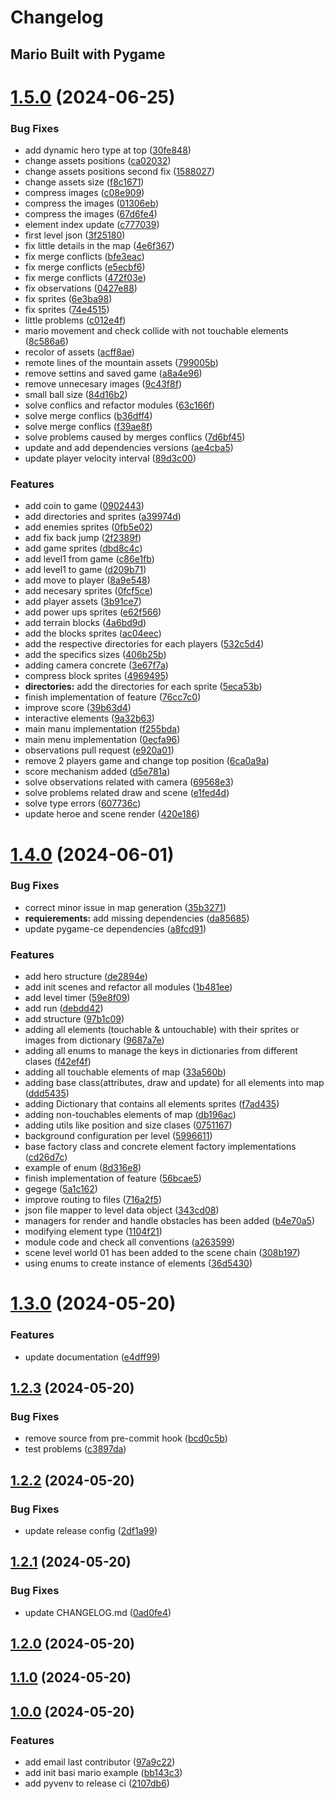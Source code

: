 # Changelog

## Mario Built with Pygame

# [1.5.0](https://github.com/software-development-v/mario-pygame/compare/v1.4.0...v1.5.0) (2024-06-25)


### Bug Fixes

* add dynamic hero type at top ([30fe848](https://github.com/software-development-v/mario-pygame/commit/30fe8487e5b6939f94def5bc94cbabf52ccf0c39))
* change assets positions ([ca02032](https://github.com/software-development-v/mario-pygame/commit/ca02032cdf7fc6295312cda540b9d9baaaa6fe80))
* change assets positions second fix ([1588027](https://github.com/software-development-v/mario-pygame/commit/1588027314f55c7bb4271a254e1575fcaeb3f8f9))
* change assets size ([f8c1671](https://github.com/software-development-v/mario-pygame/commit/f8c1671dcfe6439c43f7935b1bdf4411641679f9))
* compress images ([c08e909](https://github.com/software-development-v/mario-pygame/commit/c08e909ed069d0b9cf39fe2b0071cd671e124f5b))
* compress the images ([01306eb](https://github.com/software-development-v/mario-pygame/commit/01306eb37372943fdbb869381cf2084654cd60ad))
* compress the images ([67d6fe4](https://github.com/software-development-v/mario-pygame/commit/67d6fe45db49a40c6b7a03c32fec31b6bca569bf))
* element index update ([c777039](https://github.com/software-development-v/mario-pygame/commit/c777039df897fff5feba7e9f4db04f0afdd50df2))
* first level json ([3f25180](https://github.com/software-development-v/mario-pygame/commit/3f25180b759aa4b9c6dda7d1ce1defc2fabd0fa0))
* fix little details in the map ([4e6f367](https://github.com/software-development-v/mario-pygame/commit/4e6f36748950b262b9716bcba0d7656c1709a29c))
* fix merge conflicts ([bfe3eac](https://github.com/software-development-v/mario-pygame/commit/bfe3eac5df0e4e5ef7a2e5be4474fa7c0bd0362d))
* fix merge conflicts ([e5ecbf6](https://github.com/software-development-v/mario-pygame/commit/e5ecbf6474cf01dde1d0c364cc75ef074c1d2731))
* fix merge conflicts ([472f03e](https://github.com/software-development-v/mario-pygame/commit/472f03e197910c847a03c76cd91d6173aa0606ca))
* fix observations ([0427e88](https://github.com/software-development-v/mario-pygame/commit/0427e88359dff6e29e6dac538a038433ac5daaa7))
* fix sprites ([6e3ba98](https://github.com/software-development-v/mario-pygame/commit/6e3ba981ba0a94423b4267413b1e4ae14830f54f))
* fix sprites ([74e4515](https://github.com/software-development-v/mario-pygame/commit/74e45154681bc03d42b47d0e9dd0e8d067838cc4))
* little problems ([c012e4f](https://github.com/software-development-v/mario-pygame/commit/c012e4f3f09e5536e85e6db167ca3997a310d37c))
* mario movement and check collide with not touchable elements ([8c586a6](https://github.com/software-development-v/mario-pygame/commit/8c586a63cd524fa94b5dfa60d782426bc08c184e))
* recolor of assets ([acff8ae](https://github.com/software-development-v/mario-pygame/commit/acff8ae36452ccecad3863c0b8ac27cf776b6abc))
* remote lines of the mountain assets ([799005b](https://github.com/software-development-v/mario-pygame/commit/799005be5c6dbc52a1ec2bab056ab9e09ebf248e))
* remove settins and saved game ([a8a4e96](https://github.com/software-development-v/mario-pygame/commit/a8a4e963ca9ad903032f9241e87cc6865ec02a23))
* remove unnecesary images ([9c43f8f](https://github.com/software-development-v/mario-pygame/commit/9c43f8f5089c83dd27aff19bd2aa9044d35c5e4d))
* small ball size ([84d16b2](https://github.com/software-development-v/mario-pygame/commit/84d16b24fc48eccaca36fe89c937c93da3e84eba))
* solve conflics and refactor modules ([63c166f](https://github.com/software-development-v/mario-pygame/commit/63c166f094c290be84c29ec1e5b4f51fc3cf2da6))
* solve merge conflics ([b36dff4](https://github.com/software-development-v/mario-pygame/commit/b36dff4c1d5b9af37b88518c0b1612af8bbcb3b6))
* solve merge conflics ([f39ae8f](https://github.com/software-development-v/mario-pygame/commit/f39ae8fae75cfd9eee940b03c0f613c3ab5dfcae))
* solve problems caused by merges conflics ([7d6bf45](https://github.com/software-development-v/mario-pygame/commit/7d6bf45aaaad5b82a0d1eb74e9b516e95e42152f))
* update and add dependencies versions ([ae4cba5](https://github.com/software-development-v/mario-pygame/commit/ae4cba59d826db27093fb84be412db5594037aea))
* update player velocity interval ([89d3c00](https://github.com/software-development-v/mario-pygame/commit/89d3c007079f78b70d8efddc4fa16e3f81782365))


### Features

* add coin to game ([0902443](https://github.com/software-development-v/mario-pygame/commit/090244303d4862fbbe7cc0e1b50123a06116dcfc))
* add directories and sprites ([a39974d](https://github.com/software-development-v/mario-pygame/commit/a39974d1571f1cf1e86e039e09b44ef5ee46d5e5))
* add enemies sprites ([0fb5e02](https://github.com/software-development-v/mario-pygame/commit/0fb5e02863f75c761c015b1dfa9f5eb43845f2f4))
* add fix back jump ([2f2389f](https://github.com/software-development-v/mario-pygame/commit/2f2389f831aa5f646bb53b26f78b1dc24e382b68))
* add game sprites ([dbd8c4c](https://github.com/software-development-v/mario-pygame/commit/dbd8c4cc20875281365c62b650004393186a75f6))
* add level1 from game ([c86e1fb](https://github.com/software-development-v/mario-pygame/commit/c86e1fba981537f19e66add886c9729f34acfa48))
* add level1 to game ([d209b71](https://github.com/software-development-v/mario-pygame/commit/d209b716a0e60589a1861aa7eed35ded29d45065))
* add move to player ([8a9e548](https://github.com/software-development-v/mario-pygame/commit/8a9e548b1b2b376ae7ab56effde05ae7dd688df6))
* add necesary sprites ([0fcf5ce](https://github.com/software-development-v/mario-pygame/commit/0fcf5ce67c3165a01acb97c298ef4581c2eb3798))
* add player assets ([3b91ce7](https://github.com/software-development-v/mario-pygame/commit/3b91ce73f11b4058fcc5f9284780e29c3ac44153))
* add power ups sprites ([e62f566](https://github.com/software-development-v/mario-pygame/commit/e62f56625dabedf4ce27b53d0deb46fda6fc652a))
* add terrain blocks ([4a6bd9d](https://github.com/software-development-v/mario-pygame/commit/4a6bd9d99c1e33cd98d179aa0ae571d8c583460b))
* add the blocks sprites ([ac04eec](https://github.com/software-development-v/mario-pygame/commit/ac04eec7c99c40b471f01f339dfe531a203c2a3b))
* add the respective directories for each players ([532c5d4](https://github.com/software-development-v/mario-pygame/commit/532c5d4f0682ff9366c196587ce8ffa698e5c23e))
* add the specifics sizes ([406b25b](https://github.com/software-development-v/mario-pygame/commit/406b25b5e319707cb84e73bc5ca094288ad4120a))
* adding camera concrete ([3e67f7a](https://github.com/software-development-v/mario-pygame/commit/3e67f7aae99db2cb9ddf0126bc96796c8064933b))
* compress block sprites ([4969495](https://github.com/software-development-v/mario-pygame/commit/49694955bbfca4c6b52b40716e64355992de07bd))
* **directories:** add the directories for each sprite ([5eca53b](https://github.com/software-development-v/mario-pygame/commit/5eca53b467973c293717e74a56d6b9ada35e04f5))
* finish implementation of feature ([76cc7c0](https://github.com/software-development-v/mario-pygame/commit/76cc7c058ae46512d18ba4fb833659da92c323a0))
* improve score ([39b63d4](https://github.com/software-development-v/mario-pygame/commit/39b63d40d9fe346d00d08a9c6d5dbf504bce1b09))
* interactive elements ([9a32b63](https://github.com/software-development-v/mario-pygame/commit/9a32b6302fcbfe068a02126b68d764937cf4da9e))
* main manu implementation ([f255bda](https://github.com/software-development-v/mario-pygame/commit/f255bda7a57e3e47add9ffc7fa96c4d76aaec6cc))
* main menu implementation ([0ecfa96](https://github.com/software-development-v/mario-pygame/commit/0ecfa9636cfa6427b607e0c3ffb2773ade3dad5b))
* observations pull request ([e920a01](https://github.com/software-development-v/mario-pygame/commit/e920a016f020f280a096dfae8e627d3e4bdcbbf0))
* remove 2 players game and change top position ([6ca0a9a](https://github.com/software-development-v/mario-pygame/commit/6ca0a9a356f0d15237b5c1f4d6a5a6ea268815db))
* score mechanism added ([d5e781a](https://github.com/software-development-v/mario-pygame/commit/d5e781a255234411f635269bbb01beff8d3855d4))
* solve observations related with camera ([69568e3](https://github.com/software-development-v/mario-pygame/commit/69568e3e8be4d12ecc1d7327280e9c6645a96e50))
* solve problems related draw and scene ([e1fed4d](https://github.com/software-development-v/mario-pygame/commit/e1fed4dcecfab886ace2305ee39633bda143682b))
* solve type errors ([607736c](https://github.com/software-development-v/mario-pygame/commit/607736cd18b469af718547e24457bbc987388616))
* update heroe and scene render ([420e186](https://github.com/software-development-v/mario-pygame/commit/420e18646e8aba65116169c0932a841f0684fd58))

# [1.4.0](https://github.com/software-development-v/mario-pygame/compare/v1.3.0...v1.4.0) (2024-06-01)

### Bug Fixes

- correct minor issue in map generation
  ([35b3271](https://github.com/software-development-v/mario-pygame/commit/35b3271a8766392cd285da7c6b117c04ecc5e745))
- **requierements:** add missing dependencies
  ([da85685](https://github.com/software-development-v/mario-pygame/commit/da856851822725f8c72d2929e5f60b7e15eda410))
- update pygame-ce dependencies
  ([a8fcd91](https://github.com/software-development-v/mario-pygame/commit/a8fcd918a84175bc6bfc2b9173e3c8eed24e01ac))

### Features

- add hero structure
  ([de2894e](https://github.com/software-development-v/mario-pygame/commit/de2894e0ae9a6a48cd459311a47b4bce173ee36f))
- add init scenes and refactor all modules
  ([1b481ee](https://github.com/software-development-v/mario-pygame/commit/1b481eedbec7079d3adc8c50f3e9a9ffb2edd8e0))
- add level timer
  ([59e8f09](https://github.com/software-development-v/mario-pygame/commit/59e8f09a2fc197c40b76946f27c1ea7f8371a4f7))
- add run
  ([debdd42](https://github.com/software-development-v/mario-pygame/commit/debdd427a985a42493759d724a639a5160c05aad))
- add structure
  ([97b1c09](https://github.com/software-development-v/mario-pygame/commit/97b1c09fc3a1eaa3a7beaeef9d9f4a81c9883df1))
- adding all elements (touchable & untouchable) with their sprites or images
  from dictionary
  ([9687a7e](https://github.com/software-development-v/mario-pygame/commit/9687a7e6edd823ece20cc7bbb052105fd1afb61e))
- adding all enums to manage the keys in dictionaries from different clases
  ([f42ef4f](https://github.com/software-development-v/mario-pygame/commit/f42ef4fe5e6d61b20b4df57dfb104016e807d8ec))
- adding all touchable elements of map
  ([33a560b](https://github.com/software-development-v/mario-pygame/commit/33a560b9ec8a2ceddb1199aea08e9e6de315447a))
- adding base class(attributes, draw and update) for all elements into map
  ([ddd5435](https://github.com/software-development-v/mario-pygame/commit/ddd54358f3876de084d9b10675a70e27656703ed))
- adding Dictionary that contains all elements sprites
  ([f7ad435](https://github.com/software-development-v/mario-pygame/commit/f7ad43589214584a8b9d759d24a618b35298becb))
- adding non-touchables elements of map
  ([db196ac](https://github.com/software-development-v/mario-pygame/commit/db196ac290f343124af68be745f27a09e4df7abf))
- adding utils like position and size clases
  ([0751167](https://github.com/software-development-v/mario-pygame/commit/0751167e2c3dcb7333a7b23db5c4f9571fac2b1b))
- background configuration per level
  ([5996611](https://github.com/software-development-v/mario-pygame/commit/5996611a84226749a3e9809b4ff546477d69872a))
- base factory class and concrete element factory implementations
  ([cd26d7c](https://github.com/software-development-v/mario-pygame/commit/cd26d7ca07063b26bd9fc101cb943d20e169043a))
- example of enum
  ([8d316e8](https://github.com/software-development-v/mario-pygame/commit/8d316e8b0c47cc05ebe5edfd14bd212baeb1a986))
- finish implementation of feature
  ([56bcae5](https://github.com/software-development-v/mario-pygame/commit/56bcae5c9c5f61da91f11ba5af8ffe53662aa522))
- gegege
  ([5a1c162](https://github.com/software-development-v/mario-pygame/commit/5a1c162c822cf13e1239e2ed89cfcc9daa67dd9d))
- improve routing to files
  ([716a2f5](https://github.com/software-development-v/mario-pygame/commit/716a2f558e4e37ca6dbe493132d2c6effae3d8b4))
- json file mapper to level data object
  ([343cd08](https://github.com/software-development-v/mario-pygame/commit/343cd08af6e59c7b304c01a42fdf67ebe6d3e367))
- managers for render and handle obstacles has been added
  ([b4e70a5](https://github.com/software-development-v/mario-pygame/commit/b4e70a599577b19f3329b05dc72ec93f3c580772))
- modifying element type
  ([1104f21](https://github.com/software-development-v/mario-pygame/commit/1104f2104366a43047013feccb234c6920a75c59))
- module code and check all conventions
  ([a263599](https://github.com/software-development-v/mario-pygame/commit/a263599aec36f69e4f7cb223eed6a5115c2cf13a))
- scene level world 01 has been added to the scene chain
  ([308b197](https://github.com/software-development-v/mario-pygame/commit/308b197ffae148cee8caf3028f11b74fdc475de8))
- using enums to create instance of elements
  ([36d5430](https://github.com/software-development-v/mario-pygame/commit/36d54303ca8ae8e2409d2e689bf58c1ba153107c))

# [1.3.0](https://github.com/software-development-v/mario-pygame/compare/v1.2.3...v1.3.0) (2024-05-20)

### Features

- update documentation
  ([e4dff99](https://github.com/software-development-v/mario-pygame/commit/e4dff99b39bbec707dddd66a3d592d0a22b702f2))

## [1.2.3](https://github.com/software-development-v/mario-pygame/compare/v1.2.2...v1.2.3) (2024-05-20)

### Bug Fixes

- remove source from pre-commit hook
  ([bcd0c5b](https://github.com/software-development-v/mario-pygame/commit/bcd0c5b4a669a67327e99f0e7c0822ec3114650b))
- test problems
  ([c3897da](https://github.com/software-development-v/mario-pygame/commit/c3897da3c21229e7c1ab87e6e7b38b0a0799b5e0))

## [1.2.2](https://github.com/software-development-v/mario-pygame/compare/v1.2.1...v1.2.2) (2024-05-20)

### Bug Fixes

- update release config
  ([2df1a99](https://github.com/software-development-v/mario-pygame/commit/2df1a99b1aaf88eae5ad9fb06461efeed5a807a0))

## [1.2.1](https://github.com/software-development-v/mario-pygame/compare/v1.2.0...v1.2.1) (2024-05-20)

### Bug Fixes

- update CHANGELOG.md
  ([0ad0fe4](https://github.com/software-development-v/mario-pygame/commit/0ad0fe477b91c7cdfef9c7c417dd47ea7448f3ca))

## [1.2.0](https://github.com/software-development-v/mario-pygame/compare/v1.1.0...v1.2.0) (2024-05-20)

## [1.1.0](https://github.com/software-development-v/mario-pygame/compare/v1.0.0...v1.1.0) (2024-05-20)

## [1.0.0](https://github.com/software-development-v/mario-pygame/compare/v1.0.0...v.0.1.0) (2024-05-20)

### Features

- add email last contributor
  ([97a9c22](https://github.com/software-development-v/mario-pygame/commit/97a9c22417a73eb8fa9915cd02e73d026775a398))
- add init basi mario example
  ([bb143c3](https://github.com/software-development-v/mario-pygame/commit/bb143c323d51487176fdf4b12029e66c872b1411))
- add pyvenv to release ci
  ([2107db6](https://github.com/software-development-v/mario-pygame/commit/2107db6df64b0a9d90ea71e939d056be5d234481))
